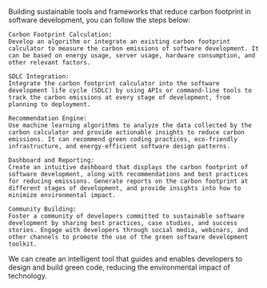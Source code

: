 Building sustainable tools and frameworks that reduce carbon footprint in software development, you can follow the steps below:

    Carbon Footprint Calculation:
    Develop an algorithm or integrate an existing carbon footprint calculator to measure the carbon emissions of software development. It can be based on energy usage, server usage, hardware consumption, and other relevant factors.

    SDLC Integration:
    Integrate the carbon footprint calculator into the software development life cycle (SDLC) by using APIs or command-line tools to track the carbon emissions at every stage of development, from planning to deployment.

    Recommendation Engine:
    Use machine learning algorithms to analyze the data collected by the carbon calculator and provide actionable insights to reduce carbon emissions. It can recommend green coding practices, eco-friendly infrastructure, and energy-efficient software design patterns.

    Dashboard and Reporting:
    Create an intuitive dashboard that displays the carbon footprint of software development, along with recommendations and best practices for reducing emissions. Generate reports on the carbon footprint at different stages of development, and provide insights into how to minimize environmental impact.

    Community Building:
    Foster a community of developers committed to sustainable software development by sharing best practices, case studies, and success stories. Engage with developers through social media, webinars, and other channels to promote the use of the green software development toolkit.
    
  We can create an intelligent tool that guides and enables developers to design and build green code, reducing the environmental impact of technology.
